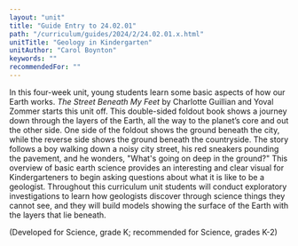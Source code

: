 ```yaml
---
layout: "unit"
title: "Guide Entry to 24.02.01"
path: "/curriculum/guides/2024/2/24.02.01.x.html"
unitTitle: "Geology in Kindergarten"
unitAuthor: "Carol Boynton"
keywords: ""
recommendedFor: "" 
---
```

<main>
        <p>In this four-week unit, young students learn some basic aspects of how our Earth works. <em>The Street Beneath My Feet </em>by Charlotte Guillian and Yoval Zommer starts this unit off. This double-sided foldout book shows a journey down through the layers of the Earth, all the way to the planet&rsquo;s core and out the other side. One side of the foldout shows the ground beneath the city, while the reverse side shows the ground beneath the countryside. The story follows a boy walking down a noisy city street, his red sneakers pounding the pavement, and he wonders, "What's going on deep in the ground?" This overview of basic earth science provides an interesting and clear visual for Kindergarteners to begin asking questions about what it is like to be a geologist. Throughout this curriculum unit students will conduct exploratory investigations to learn how geologists discover through science things they cannot see, and they will build models showing the surface of the Earth with the layers that lie beneath.</p>
<p>(Developed for Science, grade K; recommended for Science, grades K-2)</p>
</main>

